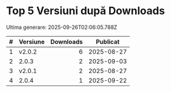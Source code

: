 # Top 5 Versiuni după Downloads

Ultima generare: 2025-09-26T02:06:05.788Z

| # | Versiune | Downloads | Publicat |
| - | - | -: | - |
| 1 | v2.0.2 | 6 | 2025-08-27 |
| 2 | 2.0.3 | 2 | 2025-09-03 |
| 3 | v2.0.1 | 2 | 2025-08-27 |
| 4 | 2.0.4 | 1 | 2025-09-22 |
